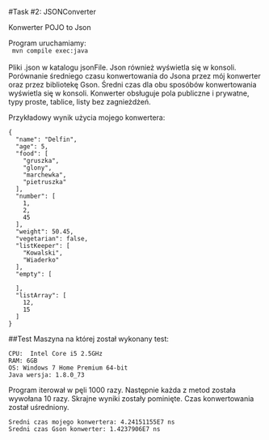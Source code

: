 #Task #2: JSONConverter

Konwerter POJO to Json

Program uruchamiamy:
<br>
``` mvn compile exec:java```
<br>
<br>
Pliki .json w katalogu jsonFile. Json również wyświetla się w konsoli. 
Porównanie średniego czasu konwertowania do Jsona przez mój konwerter oraz przez bibliotekę Gson.
Średni czas dla obu sposóbów konwertowania wyświetla się w konsoli.
Konwerter obsługuje pola publiczne i prywatne, typy proste, tablice, listy bez zagnieżdżeń.

Przykładowy wynik użycia mojego konwertera:
```
{
  "name": "Delfin",
  "age": 5,
  "food": [
	"gruszka",
	"glony",
	"marchewka",
	"pietruszka"
  ],
  "number": [
	1,
	2,
	45
  ],
  "weight": 50.45,
  "vegetarian": false,
  "listKeeper": [
	"Kowalski",
	"Wiaderko"
  ],
  "empty": [

  ],
  "listArray": [
	12,
	15
  ]
}
```
##Test
Maszyna na której został wykonany test:
```
CPU:  Intel Core i5 2.5GHz
RAM: 6GB
OS: Windows 7 Home Premium 64-bit
Java wersja: 1.8.0_73
```

Program iterował w pęli 1000 razy. Następnie każda z metod została wywołana 10 razy. Skrajne wyniki zostały pominięte. Czas konwertowania został uśredniony.
<br>
```
Sredni czas mojego konwertera: 4.24151155E7 ns
Sredni czas Gson konwerter: 1.4237906E7 ns
```



